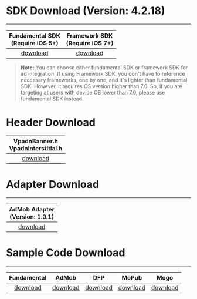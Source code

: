 # SDK Download (Version: 4.2.18)
---
Fundamental SDK<br>(Require iOS 5+)  | Framework SDK <br> (Require iOS 7+) |
:-------------: | :------------:|
[download][1]   | [download][8] |


>**Note:** You can choose either fundamental SDK or framework SDK for ad integration. If using Framework SDK, you don't have to reference necessary frameworks, one by one, and it's lighter than fundamental SDK. However, it requires OS version higher than 7.0. So, if you are targeting at users with device OS lower than 7.0, please use fundamental SDK instead.

# Header Download
|VpadnBanner.h <br> VpadnInterstitial.h|
|:-------------:|
|[download][9]|


# Adapter Download
---
|AdMob Adapter <br> (Version: 1.0.1)|
|:-------------:|
|[download][2]|

# Sample Code Download
---
Fundamental     | AdMob        |    DFP       |   MoPub     | Mogo
:-------------: | :-----------:|:------------:|:-----------:|:--------:
[download][3]   | [download][4]|[download][5] |[download][6]|[download][7]




[1]: http://m.vpon.com/sdk/VponSDK-iOS/ios-vpadn-sdk-4218-71115102-1511171703-738b409.a
[2]: http://m.vpadn.com/sdk/VponAdapter_iOS_eff8d70_v1.0.1.a
[3]: {{site.dnldurl}}/sample-code/BannerInterstitialSample_42x.zip
[4]: {{site.dnldurl}}/sample-code/iosAdmobSampleCode.zip
[5]: http://m.vpon.com/sdk/iosDFPsample.zip
[6]: http://m.vpon.com/sdk/Mopub_iOS_Vpon_Adapter1.0.zip
[7]: http://m.vpon.com/sdk/MOGO/MangoDemo.zip

[8]: {{site.dnldurl}}/sdk/VpadnSDKAdKit.framework.zip
[9]: {{site.dnldurl}}/vpon-headers.zip
